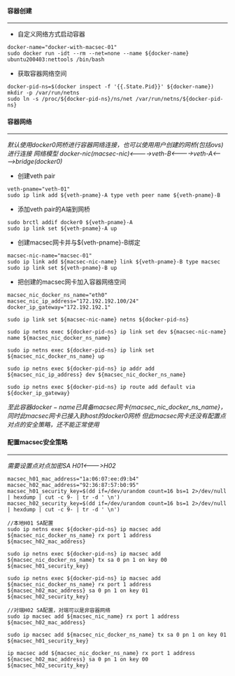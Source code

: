 #### 容器创建
----
* 自定义网络方式启动容器
```
docker-name="docker-with-macsec-01"
sudo docker run -idt --rm --net=none --name ${docker-name} ubuntu200403:nettools /bin/bash
```
* 获取容器网络空间
```
docker-pid-ns=$(docker inspect -f '{{.State.Pid}}' ${docker-name})
mkdir -p /var/run/netns
sudo ln -s /proc/${docker-pid-ns}/ns/net /var/run/netns/${docker-pid-ns}
```

#### 容器网络
----
*默认使用docker0网桥进行容器网络连接，也可以使用用户创建的网桥(包括ovs)进行连接*
*网络模型 docker-nic(macsec-nic)<---->veth-B<---->veth-A<---->bridge(docker0)*

* 创建veth pair
```
veth-pname="veth-01"
sudo ip link add ${veth-pname}-A type veth peer name ${veth-pname}-B
```
* 添加veth pair的A端到网桥
```
sudo brctl addif docker0 ${veth-pname}-A
sudo ip link set ${veth-pname}-A up
```
* 创建macsec网卡并与${veth-pname}-B绑定
```
macsec-nic-name="macsec-01"
sudo ip link add ${macsec-nic-name} link ${veth-pname}-B type macsec
sudo ip link set ${veth-pname}-B up
```
* 把创建的macsec网卡加入容器网络空间
```
macsec_nic_docker_ns_name="eth0"
macsec_nic_ip_address="172.192.192.100/24"
docker_ip_gateway="172.192.192.1"

sudo ip link set ${macsec-nic-name} netns ${docker-pid-ns}

sudo ip netns exec ${docker-pid-ns} ip link set dev ${macsec-nic-name} name ${macsec_nic_docker_ns_name}

sudo ip netns exec ${docker-pid-ns} ip link set ${macsec_nic_docker_ns_name} up

sudo ip netns exec ${docker-pid-ns} ip addr add ${macsec_nic_ip_address} dev ${macsec_nic_docker_ns_name}

sudo ip netns exec ${docker-pid-ns} ip route add default via ${docker_ip_gateway}
```
*至此容器${docker-name}已具备macsec网卡${macsec_nic_docker_ns_name}，同时此macsec网卡已接入到host的docker0网桥*
*但此macsec网卡还没有配置点对点的安全策略，还不能正常使用*


#### 配置macsec安全策略
----
*需要设置点对点加密SA H01<--->H02*
```
macsec_h01_mac_address="1a:06:07:ee:d9:b4"
macsec_h02_mac_address="92:36:87:57:b0:95"
macsec_h01_security_key=$(dd if=/dev/urandom count=16 bs=1 2>/dev/null | hexdump | cut -c 9- | tr -d ' \n')
macsec_h02_security_key=$(dd if=/dev/urandom count=16 bs=1 2>/dev/null | hexdump | cut -c 9- | tr -d ' \n')
```

```
//本地H01 SA配置
sudo ip netns exec ${docker-pid-ns} ip macsec add ${macsec_nic_docker_ns_name} rx port 1 address ${macsec_h02_mac_address}

sudo ip netns exec ${docker-pid-ns} ip macsec add ${macsec_nic_docker_ns_name} tx sa 0 pn 1 on key 00 ${macsec_h01_security_key}

sudo ip netns exec ${docker-pid-ns} ip macsec add ${macsec_nic_docker_ns_name} rx port 1 address ${macsec_h02_mac_address} sa 0 pn 1 on key 01 ${macsec_h02_security_key}
```

```
//对端H02 SA配置，对端可以是非容器网络
sudo ip macsec add ${macsec_nic_name} rx port 1 address ${macsec_h02_mac_address}

sudo ip macsec add ${macsec_nic_docker_ns_name} tx sa 0 pn 1 on key 01 ${macsec_h01_security_key}

ip macsec add ${macsec_nic_docker_ns_name} rx port 1 address ${macsec_h02_mac_address} sa 0 pn 1 on key 00 ${macsec_h02_security_key}
```
